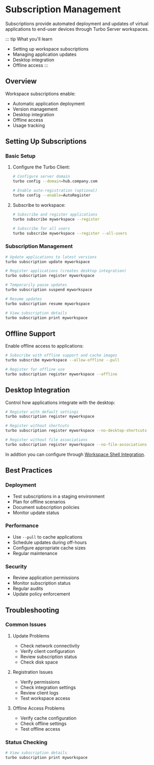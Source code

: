 # Subscription Management

Subscriptions provide automated deployment and updates of virtual applications to end-user devices through Turbo Server workspaces.

::: tip What you'll learn
- Setting up workspace subscriptions
- Managing application updates
- Desktop integration
- Offline access
:::

## Overview

Workspace subscriptions enable:
- Automatic application deployment
- Version management
- Desktop integration
- Offline access
- Usage tracking

## Setting Up Subscriptions

### Basic Setup

1. Configure the Turbo Client:
   ```bash
   # Configure server domain
   turbo config --domain=hub.company.com

   # Enable auto-registration (optional)
   turbo config --enable=AutoRegister
   ```

2. Subscribe to workspace:
   ```bash
   # Subscribe and register applications
   turbo subscribe myworkspace --register

   # Subscribe for all users
   turbo subscribe myworkspace --register --all-users
   ```

### Subscription Management

```bash
# Update applications to latest versions
turbo subscription update myworkspace

# Register applications (creates desktop integration)
turbo subscription register myworkspace

# Temporarily pause updates
turbo subscription suspend myworkspace

# Resume updates
turbo subscription resume myworkspace

# View subscription details
turbo subscription print myworkspace
```

## Offline Support

Enable offline access to applications:

```bash
# Subscribe with offline support and cache images
turbo subscribe myworkspace --allow-offline --pull

# Register for offline use
turbo subscription register myworkspace --offline
```

## Desktop Integration

Control how applications integrate with the desktop:

```bash
# Register with default settings
turbo subscription register myworkspace

# Register without shortcuts
turbo subscription register myworkspace --no-desktop-shortcuts

# Register without file associations
turbo subscription register myworkspace --no-file-associations
```

In addtion you can configure through [Workspace Shell Integration](/server/administration/workspaces.md#shell-integration).

## Best Practices

### Deployment
- Test subscriptions in a staging environment
- Plan for offline scenarios
- Document subscription policies
- Monitor update status

### Performance
- Use `--pull` to cache applications
- Schedule updates during off-hours
- Configure appropriate cache sizes
- Regular maintenance

### Security
- Review application permissions
- Monitor subscription status
- Regular audits
- Update policy enforcement

## Troubleshooting

### Common Issues

1. Update Problems
   - Check network connectivity
   - Verify client configuration
   - Review subscription status
   - Check disk space

2. Registration Issues
   - Verify permissions
   - Check integration settings
   - Review client logs
   - Test workspace access

3. Offline Access Problems
   - Verify cache configuration
   - Check offline settings
   - Test offline access

### Status Checking

```bash
# View subscription details
turbo subscription print myworkspace
```
